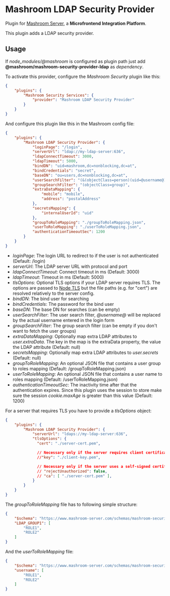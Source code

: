 
# Mashroom LDAP Security Provider

Plugin for [Mashroom Server](https://www.mashroom-server.com), a **Microfrontend Integration Platform**.

This plugin adds a LDAP security provider.

## Usage

If *node_modules/@mashroom* is configured as plugin path just add **@mashroom/mashroom-security-provider-ldap** as *dependency*.

To activate this provider, configure the _Mashroom Security_ plugin like this:

```json
{
    "plugins": {
        "Mashroom Security Services": {
            "provider": "Mashroom LDAP Security Provider"
        }
    }
}
```

And configure this plugin like this in the Mashroom config file:

```json
{
    "plugins": {
        "Mashroom LDAP Security Provider": {
            "loginPage": "/login",
            "serverUrl": "ldap://my-ldap-server:636",
            "ldapConnectTimeout": 3000,
            "ldapTimeout": 5000,
            "bindDN": "uid=mashroom,dc=nonblocking,dc=at",
            "bindCredentials": "secret",
            "baseDN": "ou=users,dc=nonblocking,dc=at",
            "userSearchFilter": "(&(objectClass=person)(uid=@username@))",
            "groupSearchFilter": "(objectClass=group)",
            "extraDataMapping": {
                "mobile": "mobile",
                "address": "postalAddress"
            },
            "secretsMapping": {
                "internalUserId": "uid"
            },
            "groupToRoleMapping": "./groupToRoleMapping.json",
            "userToRoleMapping": "./userToRoleMapping.json",
            "authenticationTimeoutSec": 1200
        }
    }
}
```

 * _loginPage_: The login URL to redirect to if the user is not authenticated (Default: /login)
 * _serverUrl_: The LDAP server URL with protocol and port
 * _ldapConnectTimeout_: Connect timeout in ms (Default: 3000)
 * _ldapTimeout_: Timeout in ms (Default: 5000)
 * _tlsOptions_: Optional TLS options if your LDAP server requires TLS. The options are passed to [Node TLS](https://nodejs.org/api/tls.html#tls_tls_createserver_options_secureconnectionlistener)
    but the file paths (e.g. for "cert") are resolved relatively to the server config.
 * _bindDN_: The bind user for searching
 * _bindCredentials_: The password for the bind user
 * _baseDN_: The base DN for searches (can be empty)
 * _userSearchFilter_: The user search filter, _@username@_ will be replaced by the actual username entered in the login form
 * _groupSearchFilter_: The group search filter (can be empty if you don't want to fetch the user groups)
 * _extraDataMapping_: Optionally map extra LDAP attributes to _user.extraData_. The key in the map is the extraData property, the value the LDAP attribute (Default: null)
 * _secretsMapping_: Optionally map extra LDAP attributes to _user.secrets_ (Default: null)
 * _groupToRoleMapping_: An optional JSON file that contains a user group to roles mapping (Default: /groupToRoleMapping.json)
 * _userToRoleMapping_: An optional JSON file that contains a user name to roles mapping (Default: /userToRoleMapping.json)
 * _authenticationTimeoutSec_: The inactivity time after that the authentication expires. Since this plugin uses the session to store make sure the session _cookie.maxAge_ is greater than this value (Default: 1200)

For a server that requires TLS you have to provide a _tlsOptions_ object:

```json
{
    "plugins": {
        "Mashroom LDAP Security Provider": {
            "serverUrl": "ldaps://my-ldap-server:636",
            "tlsOptions": {
              "cert": "./server-cert.pem",

              // Necessary only if the server requires client certificate authentication.
              //"key": "./client-key.pem",

              // Necessary only if the server uses a self-signed certificate.
              // "rejectUnauthorized": false,
              // "ca": [ "./server-cert.pem" ],
            }
        }
    }
}
```

The _groupToRoleMapping_ file has to following simple structure:

```json
{
    "$schema": "https://www.mashroom-server.com/schemas/mashroom-security-ldap-provider-group-to-role-mapping.json",
    "LDAP_GROUP1": [
        "ROLE1",
        "ROLE2"
    ]
}
```

And the _userToRoleMapping_ file:

```json
{
    "$schema": "https://www.mashroom-server.com/schemas/mashroom-security-ldap-provider-user-to-role-mapping.json",
    "username": [
        "ROLE1",
        "ROLE2"
    ]
}
```
